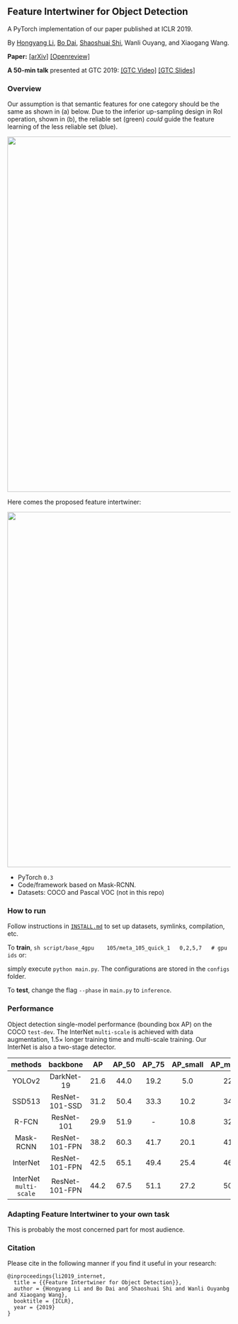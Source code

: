 ## Feature Intertwiner for Object Detection


A PyTorch implementation of our paper published at ICLR 2019.

By [Hongyang Li](http://www.ee.cuhk.edu.hk/~yangli/), 
[Bo Dai](http://daibo.info/),
[Shaoshuai Shi](https://scholar.google.com.hk/citations?user=DC9wzBgAAAAJ&hl=en), 
Wanli Ouyang, and Xiaogang Wang.

**Paper:** 
[[arXiv]](https://arxiv.org/abs/1903.11851)
[[Openreview]](https://openreview.net/forum?id=SyxZJn05YX) 

**A 50-min talk** presented at GTC 2019:
[[GTC Video]](https://on-demand.gputechconf.com/gtc/2019/video/_/S9551/) 
[[GTC Slides]](https://docs.google.com/presentation/d/12Syg5OXD6nGwtG_nwmoQ4kqX5GtJ-5pJ1OuVY53FqB0/edit?usp=sharing)

### Overview

Our assumption is that semantic features for one category should be the same as shown
in (a) below. Due to the inferior up-sampling design in RoI operation, shown in 
(b), the reliable set (green) *could* guide the feature learning of the less
reliable set (blue).


<img src="assets/motivation_new.png" width="800">


Here comes the proposed feature intertwiner:


<img src="assets/intertwiner.png" width="800">


- PyTorch `0.3` 
- Code/framework based on Mask-RCNN.
- Datasets: COCO and Pascal VOC (not in this repo)

### How to run

Follow instructions in [`INSTALL.md`](INSTALL.md) to 
set up datasets, symlinks, compilation, etc.

To **train**,
`
sh script/base_4gpu    105/meta_105_quick_1   0,2,5,7   # gpu ids
`
or:  

simply execute `python main.py`. The configurations are stored 
in the `configs` folder.

To **test**,
change the flag `--phase` in `main.py` to `inference`. 

### Performance

Object detection single-model performance (bounding box AP) on the COCO `test-dev`.
The InterNet `multi-scale` is achieved with data augmentation, 1.5× longer training time and multi-scale
training. Our InterNet is also a two-stage detector.

| methods    | backbone           | AP  | AP_50 | AP_75 | AP_small|  AP_medium | AP_large| 
| :-----: | :-----: | :-----:| :----: |:----:| :----:|:----:| :----:|
| YOLOv2     | DarkNet-19  | 21.6  | 44.0 | 19.2 | 5.0 | 22.4 | 35.5 |
| SSD513     | ResNet-101-SSD | 31.2 | 50.4 | 33.3 | 10.2 | 34.5 | 49.8 |
| R-FCN     | ResNet-101 | 29.9 | 51.9 | - | 10.8 | 32.8 | 45.0 |
| Mask-RCNN     | ResNet-101-FPN | 38.2 | 60.3 | 41.7 | 20.1 | 41.1 | 50.2 |
| InterNet     | ResNet-101-FPN | 42.5 | 65.1 | 49.4 | 25.4 | 46.6 | 54.3 |
| InterNet `multi-scale`    | ResNet-101-FPN | 44.2 | 67.5 | 51.1 | 27.2 | 50.3 | 57.7 |

### Adapting Feature Intertwiner to your own task

This is probably the most concerned part for most audience.

### Citation
Please cite in the following manner if you find it useful in your research:
```
@inproceedings{li2019_internet,
  title = {{Feature Intertwiner for Object Detection}},
  author = {Hongyang Li and Bo Dai and Shaoshuai Shi and Wanli Ouyanbg and Xiaogang Wang},
  booktitle = {ICLR},
  year = {2019}
}
```


